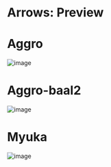 # Arrows: Preview

# Aggro
![image](https://i.imgur.com/T4upTgZ.png)

# Aggro-baal2
![image](https://i.imgur.com/NhiAY3Q.png)

# Myuka
![image](https://i.imgur.com/kJ2sUFg.png)
